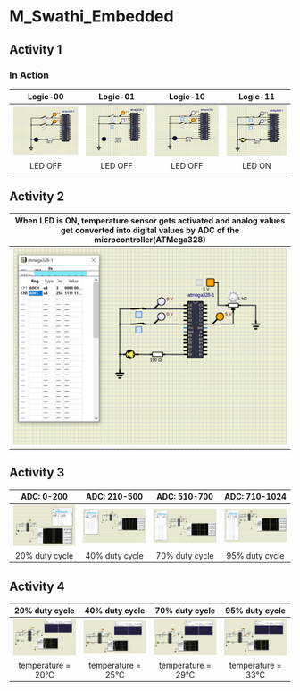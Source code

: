 # M_Swathi_Embedded

## Activity 1

### In Action

|Logic-00|Logic-01|Logic-10|Logic-11|  
|:--:|:--:|:--:|:--:|  
|![Logic-00](simulation/Logic_00.PNG)|![Logic-01](simulation/Logic_01.PNG)|![Logic-10](simulation/Logic_10.PNG)|![Logic-11](simulation/Logic_11.PNG)|  
|LED OFF|LED OFF|LED OFF|LED ON| 

## Activity 2

| When LED is ON, temperature sensor gets activated and analog values get converted into digital values by ADC of the microcontroller(ATMega328)|
|:--:|
|![image](Images/Activity2/Activity2.PNG)|

## Activity 3

|ADC: 0-200|ADC: 210-500|ADC: 510-700|ADC: 710-1024|
|:--:|:--:|:--:|:--:|
|![image](https://github.com/Swathi2709/M_Swathi_Embedded/blob/main/Images/Activity3/Activity3_PWM_20%25.PNG)|![image](https://github.com/Swathi2709/M_Swathi_Embedded/blob/main/Images/Activity3/Activity3_PWM_40%25.PNG)|![image](https://github.com/Swathi2709/M_Swathi_Embedded/blob/main/Images/Activity3/Activity3_PWM_70%25.PNG)|![image](https://github.com/Swathi2709/M_Swathi_Embedded/blob/main/Images/Activity3/Activity3_PWM_95%25.PNG)|
|20% duty cycle|40% duty cycle|70% duty cycle|95% duty cycle|

## Activity 4

|20% duty cycle|40% duty cycle|70% duty cycle|95% duty cycle|
|:--:|:--:|:--:|:--:|
|![image](https://github.com/Swathi2709/M_Swathi_Embedded/blob/main/Images/Activity4/Activity4_temp_20.PNG)|![image](https://github.com/Swathi2709/M_Swathi_Embedded/blob/main/Images/Activity4/Activity4_temp_25.PNG)|![image](https://github.com/Swathi2709/M_Swathi_Embedded/blob/main/Images/Activity4/Activity4_temp_29.PNG)|![image](https://github.com/Swathi2709/M_Swathi_Embedded/blob/main/Images/Activity4/Activity4_temp_33.PNG)|
|temperature = 20°C|temperature = 25°C|temperature = 29°C|temperature = 33°C|
